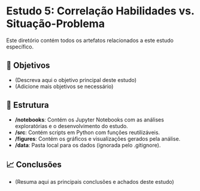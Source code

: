 # Estudo 5: Correlação Habilidades vs. Situação-Problema

Este diretório contém todos os artefatos relacionados a este estudo específico.

## 🎯 Objetivos

- (Descreva aqui o objetivo principal deste estudo)
- (Adicione mais objetivos se necessário)

## 📂 Estrutura

- **/notebooks**: Contém os Jupyter Notebooks com as análises exploratórias e o desenvolvimento do estudo.
- **/src**: Contém scripts em Python com funções reutilizáveis.
- **/figures**: Contém os gráficos e visualizações gerados pela análise.
- **/data**: Pasta local para os dados (ignorada pelo .gitignore).

## 📈 Conclusões

- (Resuma aqui as principais conclusões e achados deste estudo)
